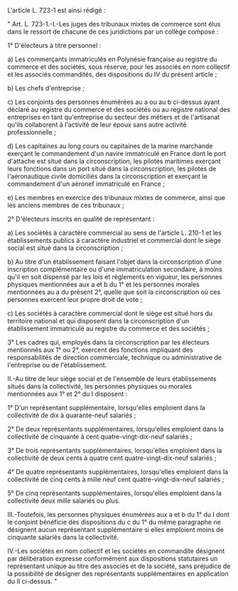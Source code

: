 L'article L. 723-1 est ainsi rédigé :

" Art. L. 723-1.-I.-Les juges des tribunaux mixtes de commerce sont élus dans le ressort de chacune de ces juridictions par un collège composé :

1° D'électeurs à titre personnel :

a) Les commerçants immatriculés en Polynésie française au registre du commerce et des sociétés, sous réserve, pour les associés en nom collectif et les associés commandités, des dispositions du IV du présent article ;

b) Les chefs d'entreprise ;

c) Les conjoints des personnes énumérées au a ou au b ci-dessus ayant déclaré au registre du commerce et des sociétés ou au registre national des entreprises en tant qu'entreprise du secteur des métiers et de l'artisanat qu'ils collaborent à l'activité de leur époux sans autre activité professionnelle ;

d) Les capitaines au long cours ou capitaines de la marine marchande exerçant le commandement d'un navire immatriculé en France dont le port d'attache est situé dans la circonscription, les pilotes maritimes exerçant leurs fonctions dans un port situé dans la circonscription, les pilotes de l'aéronautique civile domiciliés dans la circonscription et exerçant le commandement d'un aéronef immatriculé en France ;

e) Les membres en exercice des tribunaux mixtes de commerce, ainsi que les anciens membres de ces tribunaux ;

2° D'électeurs inscrits en qualité de représentant :

a) Les sociétés à caractère commercial au sens de l'article L. 210-1 et les établissements publics à caractère industriel et commercial dont le siège social est situé dans la circonscription ;

b) Au titre d'un établissement faisant l'objet dans la circonscription d'une inscription complémentaire ou d'une immatriculation secondaire, à moins qu'il en soit dispensé par les lois et règlements en vigueur, les personnes physiques mentionnées aux a et b du 1° et les personnes morales mentionnées au a du présent 2°, quelle que soit la circonscription où ces personnes exercent leur propre droit de vote ;

c) Les sociétés à caractère commercial dont le siège est situé hors du territoire national et qui disposent dans la circonscription d'un établissement immatriculé au registre du commerce et des sociétés ;

3° Les cadres qui, employés dans la circonscription par les électeurs mentionnés aux 1° ou 2°, exercent des fonctions impliquant des responsabilités de direction commerciale, technique ou administrative de l'entreprise ou de l'établissement.

II.-Au titre de leur siège social et de l'ensemble de leurs établissements situés dans la collectivité, les personnes physiques ou morales mentionnées aux 1° et 2° du I disposent :

1° D'un représentant supplémentaire, lorsqu'elles emploient dans la collectivité de dix à quarante-neuf salariés ;

2° De deux représentants supplémentaires, lorsqu'elles emploient dans la collectivité de cinquante à cent quatre-vingt-dix-neuf salariés ;

3° De trois représentants supplémentaires, lorsqu'elles emploient dans la collectivité de deux cents à quatre cent quatre-vingt-dix-neuf salariés ;

4° De quatre représentants supplémentaires, lorsqu'elles emploient dans la collectivité de cinq cents à mille neuf cent quatre-vingt-dix-neuf salariés ;

5° De cinq représentants supplémentaires, lorsqu'elles emploient dans la collectivité deux mille salariés ou plus.

III.-Toutefois, les personnes physiques énumérées aux a et b du 1° du I dont le conjoint bénéficie des dispositions du c du 1° du même paragraphe ne désignent aucun représentant supplémentaire si elles emploient moins de cinquante salariés dans la collectivité.

IV.-Les sociétés en nom collectif et les sociétés en commandite désignent par délibération expresse conformément aux dispositions statutaires un représentant unique au titre des associés et de la société, sans préjudice de la possibilité de désigner des représentants supplémentaires en application du II ci-dessus. "
